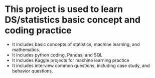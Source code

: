 # This project is used to learn DS/statistics basic concept and coding practice

- It includes basic concepts of statistics, machine learning, and mathematics.
- It includes python coding, Pandas, and SQL
- It includes Kaggle projects for machine learning practice
- It includes interview common questions, including case study, and behavior questions.
